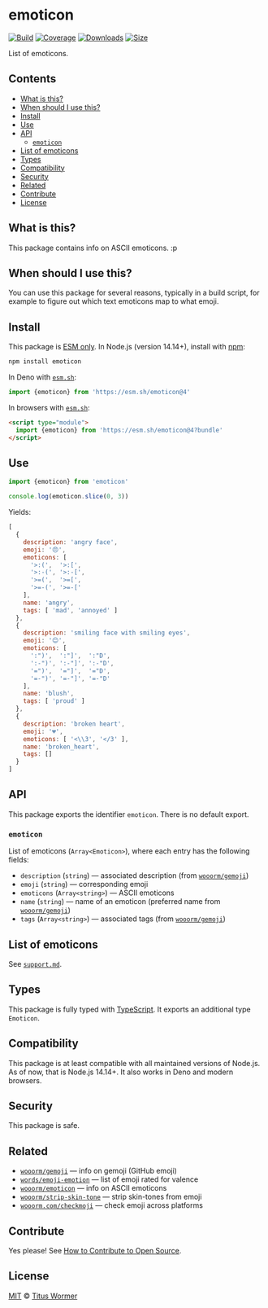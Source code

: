 # emoticon

[![Build][badge-build-image]][badge-build-url]
[![Coverage][badge-coverage-image]][badge-coverage-url]
[![Downloads][badge-downloads-image]][badge-downloads-url]
[![Size][badge-size-image]][badge-size-url]

List of emoticons.

## Contents

* [What is this?](#what-is-this)
* [When should I use this?](#when-should-i-use-this)
* [Install](#install)
* [Use](#use)
* [API](#api)
  * [`emoticon`](#emoticon-1)
* [List of emoticons](#list-of-emoticons)
* [Types](#types)
* [Compatibility](#compatibility)
* [Security](#security)
* [Related](#related)
* [Contribute](#contribute)
* [License](#license)

## What is this?

This package contains info on ASCII emoticons.
:p

## When should I use this?

You can use this package for several reasons, typically in a build script,
for example to figure out which text emoticons map to what emoji.

## Install

This package is [ESM only][github-gist-esm].
In Node.js (version 14.14+), install with [npm][npm-install]:

```sh
npm install emoticon
```

In Deno with [`esm.sh`][esm-sh]:

```js
import {emoticon} from 'https://esm.sh/emoticon@4'
```

In browsers with [`esm.sh`][esm-sh]:

```html
<script type="module">
  import {emoticon} from 'https://esm.sh/emoticon@4?bundle'
</script>
```

## Use

```js
import {emoticon} from 'emoticon'

console.log(emoticon.slice(0, 3))
```

Yields:

```js
[
  {
    description: 'angry face',
    emoji: '😠',
    emoticons: [
      '>:(',  '>:[',
      '>:-(', '>:-[',
      '>=(',  '>=[',
      '>=-(', '>=-['
    ],
    name: 'angry',
    tags: [ 'mad', 'annoyed' ]
  },
  {
    description: 'smiling face with smiling eyes',
    emoji: '😊',
    emoticons: [
      ':")',  ':"]',  ':"D',
      ':-")', ':-"]', ':-"D',
      '=")',  '="]',  '="D',
      '=-")', '=-"]', '=-"D'
    ],
    name: 'blush',
    tags: [ 'proud' ]
  },
  {
    description: 'broken heart',
    emoji: '💔',
    emoticons: [ '<\\3', '</3' ],
    name: 'broken_heart',
    tags: []
  }
]
```

## API

This package exports the identifier `emoticon`.
There is no default export.

### `emoticon`

List of emoticons (`Array<Emoticon>`), where each entry has the following
fields:

* `description` (`string`)
  — associated description (from [`wooorm/gemoji`][github-gemoji])
* `emoji` (`string`)
  — corresponding emoji
* `emoticons` (`Array<string>`)
  — ASCII emoticons
* `name` (`string`)
  — name of an emoticon (preferred name from [`wooorm/gemoji`][github-gemoji])
* `tags` (`Array<string>`)
  — associated tags (from [`wooorm/gemoji`][github-gemoji])

## List of emoticons

See [`support.md`][file-support].

## Types

This package is fully typed with [TypeScript][].
It exports an additional type `Emoticon`.

## Compatibility

This package is at least compatible with all maintained versions of Node.js.
As of now, that is Node.js 14.14+.
It also works in Deno and modern browsers.

## Security

This package is safe.

## Related

* [`wooorm/gemoji`][github-gemoji]
  — info on gemoji (GitHub emoji)
* [`words/emoji-emotion`](https://github.com/words/emoji-emotion)
  — list of emoji rated for valence
* [`wooorm/emoticon`](https://github.com/wooorm/emoticon)
  — info on ASCII emoticons
* [`wooorm/strip-skin-tone`](https://github.com/wooorm/strip-skin-tone)
  — strip skin-tones from emoji
* [`wooorm.com/checkmoji`](https://wooorm.com/checkmoji/)
  — check emoji across platforms

## Contribute

Yes please!
See [How to Contribute to Open Source][open-source-guide-contribute].

## License

[MIT][file-license] © [Titus Wormer][wooorm]

<!-- Definitions -->

[badge-build-image]: https://github.com/wooorm/emoticon/workflows/main/badge.svg

[badge-build-url]: https://github.com/wooorm/emoticon/actions

[badge-coverage-image]: https://img.shields.io/codecov/c/github/wooorm/emoticon.svg

[badge-coverage-url]: https://codecov.io/github/wooorm/emoticon

[badge-downloads-image]: https://img.shields.io/npm/dm/emoticon.svg

[badge-downloads-url]: https://www.npmjs.com/package/emoticon

[badge-size-image]: https://img.shields.io/bundlejs/size/emoticon

[badge-size-url]: https://bundlejs.com/?q=emoticon

[esm-sh]: https://esm.sh

[github-gist-esm]: https://gist.github.com/sindresorhus/a39789f98801d908bbc7ff3ecc99d99c

[file-license]: license

[file-support]: support.md

[npm-install]: https://docs.npmjs.com/cli/install

[typescript]: https://www.typescriptlang.org

[wooorm]: https://wooorm.com

[github-gemoji]: https://github.com/wooorm/gemoji

[open-source-guide-contribute]: https://opensource.guide/how-to-contribute/
